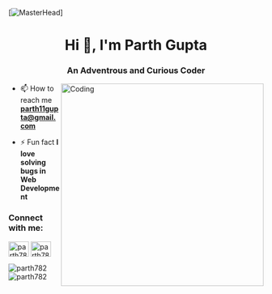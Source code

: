 [![MasterHead](https://www.google.com/imgres?imgurl=https%3A%2F%2Fbs-uploads.toptal.io%2Fblackfish-uploads%2Fcomponents%2Fseo%2Fcontent%2Fog_image_file%2Fog_image%2F777184%2Fsecure-rest-api-in-nodejs-18f43b3033c239da5d2525cfd9fdc98f.png&imgrefurl=https%3A%2F%2Fwww.toptal.com%2Fnodejs%2Fsecure-rest-api-in-nodejs&tbnid=Lcw1xpxaXAXZVM&vet=12ahUKEwi6hsT2rIv5AhWZgGMGHfnuDb4QMygAegUIARC7AQ..i&docid=CGeB2Hxt-LEMYM&w=1720&h=900&q=nodejs%20apis%20image&ved=2ahUKEwi6hsT2rIv5AhWZgGMGHfnuDb4QMygAegUIARC7AQ)]
<h1 align="center">Hi 👋, I'm Parth Gupta</h1>
<h3 align="center">An Adventrous and Curious Coder</h3>


<img align="right" alt="Coding" width="400" src="https://cdn.dribbble.com/users/2646423/screenshots/5507196/computer.gif">


- 📫 How to reach me **parth11gupta@gmail.com**

- ⚡ Fun fact **I love solving bugs in Web Development**

<h3 align="left">Connect with me:</h3>
<p align="left">
<a href="https://www.fiverr.com/parthgupta795?up_rollout=true" target="blank"><img align="center" src="https://cdn.jsdelivr.net/npm/simple-icons@3.0.1/icons/fiverr.svg" alt="parth782" height="30" width="40" /></a>
<a href="https://www.linkedin.com/in/parth-gupta-4b4969201/" target="blank"><img align="center" src="https://cdn.jsdelivr.net/npm/simple-icons@3.0.1/icons/linkedin.svg" alt="parth782" height="30" width="40" /></a>


</p>

<!--<h3 align="left">Languages and Tools:</h3>
<p align="left"> <a href="https://www.cprogramming.com/" target="_blank"> <img src="https://devicons.github.io/devicon/devicon.git/icons/c/c-original.svg" alt="c" width="40" height="40"/> </a> <a href="https://www.w3schools.com/cpp/" target="_blank"> <img src="https://devicons.github.io/devicon/devicon.git/icons/cplusplus/cplusplus-original.svg" alt="cplusplus" width="40" height="40"/> </a> <a href="https://www.w3schools.com/css/" target="_blank"> <img src="https://devicons.github.io/devicon/devicon.git/icons/css3/css3-original-wordmark.svg" alt="css3" width="40" height="40"/> </a> <a href="https://www.figma.com/" target="_blank"> <img src="https://www.vectorlogo.zone/logos/figma/figma-icon.svg" alt="figma" width="40" height="40"/> </a> <a href="https://flutter.dev" target="_blank"> <img src="https://www.vectorlogo.zone/logos/flutterio/flutterio-icon.svg" alt="flutter" width="40" height="40"/> </a> <a href="https://git-scm.com/" target="_blank"> <img src="https://www.vectorlogo.zone/logos/git-scm/git-scm-icon.svg" alt="git" width="40" height="40"/> </a> <a href="https://www.w3.org/html/" target="_blank"> <img src="https://devicons.github.io/devicon/devicon.git/icons/html5/html5-original-wordmark.svg" alt="html5" width="40" height="40"/> </a> <a href="https://www.linux.org/" target="_blank"> <img src="https://devicons.github.io/devicon/devicon.git/icons/linux/linux-original.svg" alt="linux" width="40" height="40"/> </a> <a href="https://www.photoshop.com/en" target="_blank"> <img src="https://devicons.github.io/devicon/devicon.git/icons/photoshop/photoshop-plain.svg" alt="photoshop" width="40" height="40"/> </a> <a href="https://www.python.org" target="_blank"> <img src="https://devicons.github.io/devicon/devicon.git/icons/python/python-original.svg" alt="python" width="40" height="40"/> </a> </p>
-->
<p><img align="left" src="https://github-readme-stats.vercel.app/api/top-langs?username=parth782&show_icons=true&locale=en&layout=compact" alt="parth782" /></p>

<p>&nbsp;<img align="center" src="https://github-readme-stats.vercel.app/api?username=parth782&show_icons=true&locale=en" alt="parth782" /></p>


